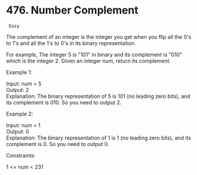 # 476. Number Complement

     Easy

The complement of an integer is the integer you get when you flip all the 0's to 1's and all the 1's to 0's in its binary representation.

For example, The integer 5 is "101" in binary and its complement is "010" which is the integer 2.
Given an integer num, return its complement.



Example 1:

Input: num = 5  
Output: 2  
Explanation: The binary representation of 5 is 101 (no leading zero bits), and its complement is 010. So you need to output 2.  

Example 2:

Input: num = 1  
Output: 0  
Explanation: The binary representation of 1 is 1 (no leading zero bits), and its complement is 0. So you need to output 0.

Constraints:

1 <= num < 231